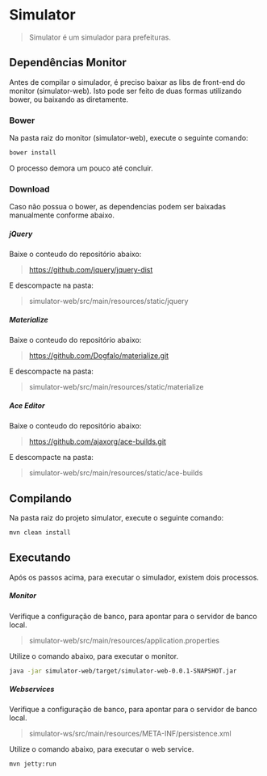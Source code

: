 # Simulator

> Simulator é um simulador para prefeituras.

## Dependências Monitor
Antes de compilar o simulador, é preciso baixar as libs de front-end do monitor (simulator-web).
Isto pode ser feito de duas formas utilizando bower, ou baixando as diretamente.

### Bower
Na pasta raiz do monitor (simulator-web), execute o seguinte comando:

```bash
bower install
```

O processo demora um pouco até concluir.

### Download
Caso não possua o bower, as dependencias podem ser baixadas manualmente conforme abaixo.

##### jQuery
Baixe o conteudo do repositório abaixo:
> https://github.com/jquery/jquery-dist

E descompacte na pasta:
> simulator-web/src/main/resources/static/jquery

##### Materialize
Baixe o conteudo do repositório abaixo:
> https://github.com/Dogfalo/materialize.git

E descompacte na pasta:
> simulator-web/src/main/resources/static/materialize

##### Ace Editor
Baixe o conteudo do repositório abaixo:
> https://github.com/ajaxorg/ace-builds.git

E descompacte na pasta:
> simulator-web/src/main/resources/static/ace-builds

## Compilando
Na pasta raiz do projeto simulator, execute o seguinte comando:
```bash
mvn clean install
```

## Executando
Após os passos acima, para executar o simulador, existem dois processos.

##### Monitor
Verifique a configuração de banco, para apontar para o servidor de banco local.
> simulator-web/src/main/resources/application.properties

Utilize o comando abaixo, para executar o monitor.
```bash
java -jar simulator-web/target/simulator-web-0.0.1-SNAPSHOT.jar
```

##### Webservices
Verifique a configuração de banco, para apontar para o servidor de banco local.
> simulator-ws/src/main/resources/META-INF/persistence.xml

Utilize o comando abaixo, para executar o web service.
```bash
mvn jetty:run
```
